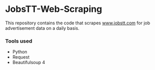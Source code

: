 # JobsTT-Web-Scraping
This repository contains the code that scrapes www.jobstt.com for job advertisement data on a daily basis.

### Tools used
- Python
- Request
- Beautifulsoup 4
